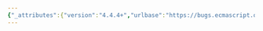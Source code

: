```yaml
---
{"_attributes":{"version":"4.4.4+","urlbase":"https://bugs.ecmascript.org/","maintainer":"dherman@mozilla.com"},"bug":{"bug_id":2633,"creation_ts":"2014-04-10 17:52:00 -0700","short_desc":"5.3: Contains algorithm has a bug in rev 23","delta_ts":"2014-04-29 22:03:40 -0700","product":"Draft for 6th Edition","component":"technical issue","version":"Rev 23: April 5, 2014 Draft","rep_platform":"All","op_sys":"All","bug_status":"RESOLVED","resolution":"FIXED","priority":"Normal","bug_severity":"enhancement","everconfirmed":true,"reporter":{"uid":"jorendorff","name":"Jason Orendorff"},"assigned_to":{"uid":"allen","name":"Allen Wirfs-Brock"},"long_desc":[{"commentid":7663,"comment_count":0,"who":{"uid":"jorendorff","name":"Jason Orendorff"},"bug_when":"2014-04-10 17:52:08 -0700","thetext":"In rev 22 there is a step 2:\n> 2. Return false.\n\nIn rev 23 the indentation was changed; this step was moved into the preceding loop:\n\n>         iii. Return false.\n\nIt's a bug.\n\n(I found this by chance, spot-checking the diff between the HTML versions of rev 22 and 23.)"},{"commentid":7719,"comment_count":1,"who":{"uid":"allen","name":"Allen Wirfs-Brock"},"bug_when":"2014-04-14 09:56:43 -0700","thetext":"fixed in rev24 editor's draft"},{"commentid":7994,"comment_count":2,"who":{"uid":"allen","name":"Allen Wirfs-Brock"},"bug_when":"2014-04-29 22:03:40 -0700","thetext":"fixed in rev24"}]}}
---
```

